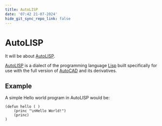 ```yaml
---
title: AutoLISP
date: '07:42 21-07-2024'
hide_git_sync_repo_link: false
---
```


# AutoLISP

It will be about [AutoLISP](https://en.wikipedia.org/wiki/AutoLISP).

[AutoLISP](https://en.wikipedia.org/wiki/AutoLISP) is a dialect of the programming language [Lisp](https://en.wikipedia.org/wiki/Lisp_(programming_language)) built specifically for use with the full version of [AutoCAD](https://en.wikipedia.org/wiki/AutoCAD) and its derivatives.


## Example

A simple Hello world program in AutoLISP would be:

``` Lisp
(defun hello ( )
    (princ "\nHello World!")
    (princ)
)
```